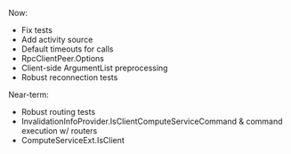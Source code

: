 Now:
- Fix tests
- Add activity source 
- Default timeouts for calls
- RpcClientPeer.Options
- Client-side ArgumentList preprocessing
- Robust reconnection tests 

Near-term:
- Robust routing tests
- InvalidationInfoProvider.IsClientComputeServiceCommand & command execution w/ routers
- ComputeServiceExt.IsClient
